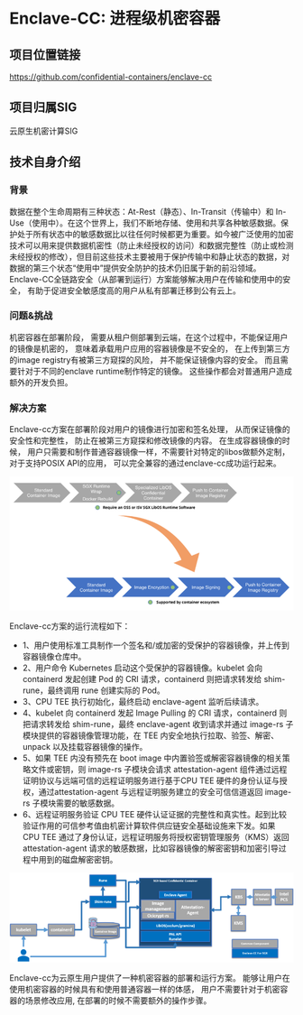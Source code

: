 # Enclave-CC: 进程级机密容器

## 项目位置链接

https://github.com/confidential-containers/enclave-cc

## 项目归属SIG

云原生机密计算SIG

## 技术自身介绍

### 背景

数据在整个生命周期有三种状态：At-Rest（静态）、In-Transit（传输中）和 In-Use（使用中）。在这个世界上，我们不断地存储、使用和共享各种敏感数据。保护处于所有状态中的敏感数据比以往任何时候都更为重要。如今被广泛使用的加密技术可以用来提供数据机密性（防止未经授权的访问）和数据完整性（防止或检测未经授权的修改），但目前这些技术主要被用于保护传输中和静止状态的数据，对数据的第三个状态“使用中”提供安全防护的技术仍旧属于新的前沿领域。Enclave-CC全链路安全（从部署到运行）方案能够解决用户在传输和使用中的安全， 有助于促进安全敏感度高的用户从私有部署迁移到公有云上。

### 问题&挑战

机密容器在部署阶段， 需要从租户侧部署到云端，在这个过程中，不能保证用户的镜像是机密的， 意味着承载用户应用的容器镜像是不安全的， 在上传到第三方的image registry有被第三方窥探的风险， 并不能保证镜像内容的安全。 而且需要针对于不同的enclave runtime制作特定的镜像。 这些操作都会对普通用户造成额外的开发负担。

### 解决方案

Enclave-cc方案在部署阶段对用户的镜像进行加密和签名处理， 从而保证镜像的安全性和完整性， 防止在被第三方窥探和修改镜像的内容。 在生成容器镜像的时候， 用户只需要和制作普通容器镜像一样，不需要针对特定的libos做额外定制， 对于支持POSIX API的应用， 可以完全兼容的通过enclave-cc成功运行起来。

![image.png](../materials/imgs/enclave_cc_background.png)

Enclave-cc方案的运行流程如下：

- 1、用户使用标准工具制作一个签名和/或加密的受保护的容器镜像，并上传到容器镜像仓库中。
- 2、用户命令 Kubernetes 启动这个受保护的容器镜像。kubelet 会向 containerd 发起创建 Pod 的 CRI 请求，containerd 则把请求转发给 shim-rune，最终调用 rune 创建实际的 Pod。
- 3、CPU TEE 执行初始化，最终启动 enclave-agent 监听后续请求。
- 4、kubelet 向 containerd 发起 Image Pulling 的 CRI 请求，containerd 则把请求转发给 shim-rune，最终 enclave-agent 收到请求并通过 image-rs 子模块提供的容器镜像管理功能，在 TEE 内安全地执行拉取、验签、解密、unpack 以及挂载容器镜像的操作。
- 5、如果 TEE 内没有预先在 boot image 中内置验签或解密容器镜像的相关策略文件或密钥，则 image-rs 子模块会请求 attestation-agent 组件通过远程证明协议与远端可信的远程证明服务进行基于CPU TEE 硬件的身份认证与授权，通过attestation-agent 与远程证明服务建立的安全可信信道返回 image-rs 子模块需要的敏感数据。
- 6、远程证明服务验证 CPU TEE 硬件认证证据的完整性和真实性。起到比较验证作用的可信参考值由机密计算软件供应链安全基础设施来下发。如果 CPU TEE 通过了身份认证，远程证明服务将授权密钥管理服务（KMS）返回 attestation-agent 请求的敏感数据，比如容器镜像的解密密钥和加密引导过程中用到的磁盘解密密钥。

![image.png](../materials/imgs/enclave_cc_overview.png)

Enclave-cc为云原生用户提供了一种机密容器的部署和运行方案。 能够让用户在使用机密容器的时候具有和使用普通容器一样的体感， 用户不需要针对于机密容器的场景修改应用, 在部署的时候不需要额外的操作步骤。

